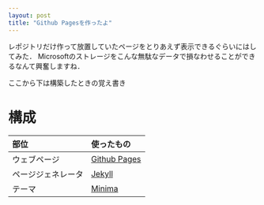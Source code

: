 ```yaml
---
layout: post
title: "Github Pagesを作ったよ"
---
```


レポジトリだけ作って放置していたページをとりあえず表示できるぐらいにはしてみた．
Microsoftのストレージをこんな無駄なデータで損なわせることができるなんて興奮しますね．

ここから下は構築したときの覚え書き

# 構成

部位|使ったもの
:--|:--
ウェブページ | [Github Pages](https://docs.github.com/ja/pages/getting-started-with-github-pages/about-github-pages)
ページジェネレータ| [Jekyll](https://jekyllrb-ja.github.io/)
テーマ| [Minima](https://github.com/jekyll/minima)


